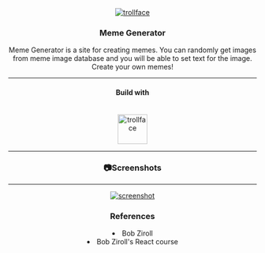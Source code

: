 <div align="center">
  <a href="https://github.com/tarikbzcoglu/memeGenerator">
   <img src="https://i.ibb.co/YPKyPcM/trollface.png" alt="trollface" border="0" />
  </a>

<h3 align="center">Meme Generator</h3>

  <p align="center">
    Meme Generator is a site for creating memes. You can randomly get images from meme image database and you will be able to set text for the image. Create your own memes!
  <hr/>
  <h4 align="center">Build with</h4>
  <br>
   <img src="https://cdn.icon-icons.com/icons2/2699/PNG/512/reactjs_logo_icon_170805.png" height="60px" alt="trollface" border="0" />
   <hr/>
  </p>
  <h3>📷Screenshots</h3>
  <hr/>
<a href="https://ibb.co/44k1tq3"><img src="https://i.ibb.co/yg24P97/screenshot.jpg" alt="screenshot" border="0" /></a>

<h3>References</h3>
<li>Bob Ziroll</li>
<li>Bob Ziroll's React course</li>
</div>
